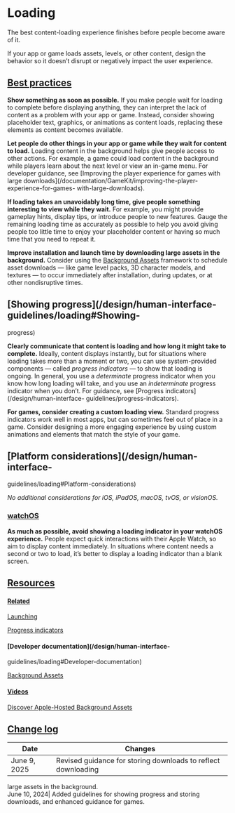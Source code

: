 # Loading

The best content-loading experience finishes before people become aware of it.

If your app or game loads assets, levels, or other content, design the
behavior so it doesn’t disrupt or negatively impact the user experience.

## [Best practices](/design/human-interface-guidelines/loading#Best-practices)

**Show something as soon as possible.** If you make people wait for loading to
complete before displaying anything, they can interpret the lack of content as
a problem with your app or game. Instead, consider showing placeholder text,
graphics, or animations as content loads, replacing these elements as content
becomes available.

**Let people do other things in your app or game while they wait for content
to load.** Loading content in the background helps give people access to other
actions. For example, a game could load content in the background while
players learn about the next level or view an in-game menu. For developer
guidance, see [Improving the player experience for games with large
downloads](/documentation/GameKit/improving-the-player-experience-for-games-
with-large-downloads).

**If loading takes an unavoidably long time, give people something interesting
to view while they wait.** For example, you might provide gameplay hints,
display tips, or introduce people to new features. Gauge the remaining loading
time as accurately as possible to help you avoid giving people too little time
to enjoy your placeholder content or having so much time that you need to
repeat it.

**Improve installation and launch time by downloading large assets in the
background.** Consider using the [Background
Assets](/documentation/BackgroundAssets) framework to schedule asset downloads
— like game level packs, 3D character models, and textures — to occur
immediately after installation, during updates, or at other nondisruptive
times.

## [Showing progress](/design/human-interface-guidelines/loading#Showing-
progress)

**Clearly communicate that content is loading and how long it might take to
complete.** Ideally, content displays instantly, but for situations where
loading takes more than a moment or two, you can use system-provided
components — called _progress indicators_ — to show that loading is ongoing.
In general, you use a _determinate_ progress indicator when you know how long
loading will take, and you use an _indeterminate_ progress indicator when you
don’t. For guidance, see [Progress indicators](/design/human-interface-
guidelines/progress-indicators).

**For games, consider creating a custom loading view.** Standard progress
indicators work well in most apps, but can sometimes feel out of place in a
game. Consider designing a more engaging experience by using custom animations
and elements that match the style of your game.

## [Platform considerations](/design/human-interface-
guidelines/loading#Platform-considerations)

 _No additional considerations for iOS, iPadOS, macOS, tvOS, or visionOS._

### [watchOS](/design/human-interface-guidelines/loading#watchOS)

**As much as possible, avoid showing a loading indicator in your watchOS
experience.** People expect quick interactions with their Apple Watch, so aim
to display content immediately. In situations where content needs a second or
two to load, it’s better to display a loading indicator than a blank screen.

## [Resources](/design/human-interface-guidelines/loading#Resources)

#### [Related](/design/human-interface-guidelines/loading#Related)

[Launching](/design/human-interface-guidelines/launching)

[Progress indicators](/design/human-interface-guidelines/progress-indicators)

#### [Developer documentation](/design/human-interface-
guidelines/loading#Developer-documentation)

[Background Assets](/documentation/BackgroundAssets)

#### [Videos](/design/human-interface-guidelines/loading#Videos)

[ Discover Apple-Hosted Background Assets
](https://developer.apple.com/videos/play/wwdc2025/325)

## [Change log](/design/human-interface-guidelines/loading#Change-log)

Date| Changes  
---|---  
June 9, 2025| Revised guidance for storing downloads to reflect downloading
large assets in the background.  
June 10, 2024| Added guidelines for showing progress and storing downloads,
and enhanced guidance for games.

